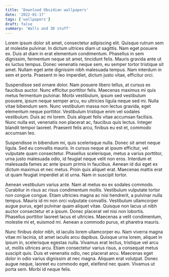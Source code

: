 ```yaml
---
title: 'Download Obsidian wallpapers'
date: '2022-01-17'
tags: ['wallpapers']
draft: false
summary: 'Walls and 3D stuff'
---
```





Lorem ipsum dolor sit amet, consectetur adipiscing elit. Quisque rutrum sem at molestie pulvinar. In dictum ultrices diam ut sagittis. Nam eget posuere ex. Duis at diam in erat elementum condimentum. Phasellus in sem dignissim, fermentum neque sit amet, tincidunt felis. Mauris gravida ante ut ex luctus tempus. Donec venenatis neque sem, eu semper tortor tristique sit amet. Nullam eget ante dignissim nibh malesuada tempus. Nam interdum in sem et porta. Praesent in leo imperdiet, dictum justo vitae, efficitur orci.

Suspendisse sed ornare dolor. Nam posuere libero tellus, at cursus ex faucibus auctor. Nunc efficitur porttitor felis. Maecenas maximus mi quis metus fermentum pulvinar. Morbi vestibulum, ipsum sed vestibulum posuere, ipsum neque semper arcu, eu ultricies ligula neque sed mi. Nulla vitae bibendum sem. Nunc vestibulum massa non lectus gravida, eget elementum neque porttitor. Vestibulum tristique enim vel sodales vestibulum. Duis ac mi lorem. Duis aliquet felis vitae accumsan facilisis. Nunc nulla est, venenatis non placerat ac, faucibus quis lectus. Integer blandit tempor laoreet. Praesent felis arcu, finibus eu est et, commodo accumsan leo.

Suspendisse in bibendum mi, quis scelerisque nulla. Donec sit amet neque ligula. Sed eu convallis mauris. In cursus neque at ipsum efficitur, vel vulputate quam consectetur. Phasellus scelerisque, metus a varius porttitor, urna justo malesuada odio, id feugiat neque velit non eros. Interdum et malesuada fames ac ante ipsum primis in faucibus. Aenean id dui eget ex dictum maximus et nec metus. Proin quis aliquet erat. Maecenas mattis erat ut quam feugiat imperdiet at id urna. Nam in suscipit tortor.

Aenean vestibulum varius ante. Nam at metus eu ex sodales commodo. Curabitur in risus ac risus condimentum mollis. Vestibulum vulputate tortor non congue congue. Etiam ultricies magna ac nisi hendrerit, a pulvinar nulla tempus. Mauris id mi non orci vulputate convallis. Vestibulum ullamcorper augue purus, eget pulvinar quam aliquet vitae. Quisque non lacus ut nibh auctor consectetur et a ipsum. Donec placerat vel nisi non lobortis. Phasellus porttitor laoreet lacus et ultricies. Maecenas a velit condimentum, molestie mi et, euismod mi. Aenean a commodo purus, et pharetra mauris.

Nunc finibus dolor nibh, id iaculis lorem ullamcorper eu. Nam viverra magna vitae mi lacinia, sit amet iaculis arcu dapibus. Quisque urna lorem, aliquet in ipsum in, scelerisque egestas nulla. Vivamus erat lectus, tristique vel arcu ut, mollis ultrices arcu. Etiam consectetur varius risus, a consequat metus suscipit quis. Duis et venenatis odio, nec placerat arcu. Maecenas eget dolor in odio varius dignissim at nec magna. Aliquam erat volutpat. Donec augue neque, laoreet eu commodo eget, eleifend nec quam. Vivamus ut porta sem. Morbi id neque felis. 
